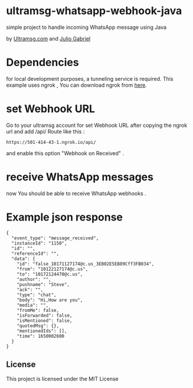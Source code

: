 # ultramsg-whatsapp-webhook-java

simple project to handle incoming WhatsApp message using Java

by [Ultramsg.com](https://ultramsg.com/?utm_source=github&utm_medium=vbnet&utm_campaign=webhook) and [Julio Gabriel](https://github.com/JulioG516)

# Dependencies

for local development purposes, a tunneling service is required. This example uses ngrok , You can download ngrok from [here](https://ngrok.com/download).

# set Webhook URL 

Go to your ultramsg account for set Webhook URL after copying the ngrok url and add /api/ Route like this : 

```
https://501-414-43-1.ngrok.io/api/
```
and enable this option "Webhook on Received" .
# receive WhatsApp messages

now You should be able to receive WhatsApp webhooks  .

# Example json response
```
{
  "event_type": "message_received",
  "instanceId": "1150",
  "id": "",
  "referenceId": "",
  "data": {
    "id": "false_10171127174@c.us_3EB02E5EB89Cff3FB034",
    "from": "10122127174@c.us",
    "to": "10172124470@c.us",
    "author": "",
    "pushname": "Steve",
    "ack": "",
    "type": "chat",
    "body": "Hi,How are you",
    "media": "",
    "fromMe": false,
    "isForwarded": false,
    "isMentioned": false,
    "quotedMsg": {},
    "mentionedIds": [],
    "time": 1650002600
  }
}
```

## License
This project is licensed under the MIT License
